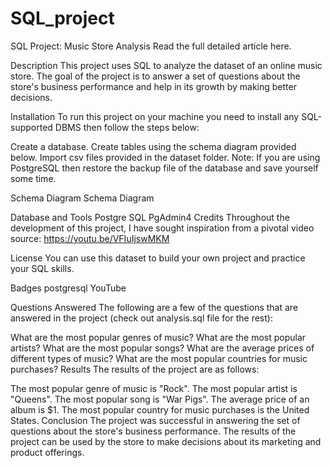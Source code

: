 # SQL_project
SQL Project: Music Store Analysis
Read the full detailed article here.

Description
This project uses SQL to analyze the dataset of an online music store. The goal of the project is to answer a set of questions about the store's business performance and help in its growth by making better decisions.

Installation
To run this project on your machine you need to install any SQL-supported DBMS then follow the steps below:

Create a database.
Create tables using the schema diagram provided below.
Import csv files provided in the dataset folder.
Note: If you are using PostgreSQL then restore the backup file of the database and save yourself some time.

Schema Diagram
Schema Diagram

Database and Tools
Postgre SQL
PgAdmin4
Credits
Throughout the development of this project, I have sought inspiration from a pivotal video source: https://youtu.be/VFIuIjswMKM

License
You can use this dataset to build your own project and practice your SQL skills.

Badges
postgresql YouTube

Questions Answered
The following are a few of the questions that are answered in the project (check out analysis.sql file for the rest):

What are the most popular genres of music?
What are the most popular artists?
What are the most popular songs?
What are the average prices of different types of music?
What are the most popular countries for music purchases?
Results
The results of the project are as follows:

The most popular genre of music is "Rock".
The most popular artist is "Queens".
The most popular song is "War Pigs".
The average price of an album is $1.
The most popular country for music purchases is the United States.
Conclusion
The project was successful in answering the set of questions about the store's business performance. The results of the project can be used by the store to make decisions about its marketing and product offerings.
